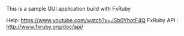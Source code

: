 This is a sample GUI application build with FxRuby

Help: https://www.youtube.com/watch?v=JSb0YhotF4Q
FxRuby API : http://www.fxruby.org/doc/api/
